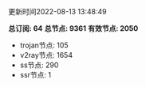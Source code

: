 更新时间2022-08-13 13:48:49

**总订阅: 64**
**总节点: 9361**
**有效节点: 2050**
- trojan节点: 105
- v2ray节点: 1654
- ss节点: 290
- ssr节点: 1
